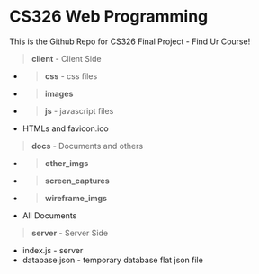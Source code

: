 # CS326 Web Programming

This is the Github Repo for CS326 Final Project - Find Ur Course!

>  **client** - Client Side
- >  **css** - css files
- >  **images**
- >  **js** - javascript files
- HTMLs and favicon.ico

>  **docs** - Documents and others
 - >  **other_imgs**
 - >  **screen_captures**
 - >  **wireframe_imgs**
 - All Documents

>  **server** - Server Side
 - index.js - server
 - database.json - temporary database flat json file
